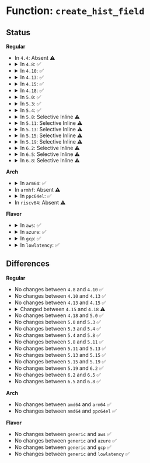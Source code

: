 # Function: <code>create_hist_field</code>

## Status
<b>Regular</b>
<ul>
<li>
In <code>4.4</code>: Absent ⚠️
</li>
<li>
<details>
<summary>In <code>4.8</code>: ✅</summary>

```c
struct hist_field *create_hist_field(struct ftrace_event_field *field, long unsigned int flags);
```

**Collision:** Unique Static

**Inline:** No

**Transformation:** False

**Instances:**

```
In kernel/trace/trace_events_hist.c (ffffffff81172f60)
Location: kernel/trace/trace_events_hist.c:347
Inline: False
Direct callers:
  - kernel/trace/trace_events_hist.c:create_hist_data
  - kernel/trace/trace_events_hist.c:create_hist_data
  - kernel/trace/trace_events_hist.c:create_hist_data
```
**Symbols:**

```
ffffffff81172f60-ffffffff811730f0: create_hist_field (STB_LOCAL)
```
</details>
</li>
<li>
<details>
<summary>In <code>4.10</code>: ✅</summary>

```c
struct hist_field *create_hist_field(struct ftrace_event_field *field, long unsigned int flags);
```

**Collision:** Unique Static

**Inline:** No

**Transformation:** False

**Instances:**

```
In kernel/trace/trace_events_hist.c (ffffffff8117e760)
Location: kernel/trace/trace_events_hist.c:347
Inline: False
Direct callers:
  - kernel/trace/trace_events_hist.c:event_hist_trigger_func
  - kernel/trace/trace_events_hist.c:event_hist_trigger_func
  - kernel/trace/trace_events_hist.c:event_hist_trigger_func
```
**Symbols:**

```
ffffffff8117e760-ffffffff8117e8f0: create_hist_field (STB_LOCAL)
```
</details>
</li>
<li>
<details>
<summary>In <code>4.13</code>: ✅</summary>

```c
struct hist_field *create_hist_field(struct ftrace_event_field *field, long unsigned int flags);
```

**Collision:** Unique Static

**Inline:** No

**Transformation:** False

**Instances:**

```
In kernel/trace/trace_events_hist.c (ffffffff81181350)
Location: kernel/trace/trace_events_hist.c:348
Inline: False
Direct callers:
  - kernel/trace/trace_events_hist.c:event_hist_trigger_func
  - kernel/trace/trace_events_hist.c:event_hist_trigger_func
  - kernel/trace/trace_events_hist.c:event_hist_trigger_func
```
**Symbols:**

```
ffffffff81181350-ffffffff811814c0: create_hist_field (STB_LOCAL)
```
</details>
</li>
<li>
<details>
<summary>In <code>4.15</code>: ✅</summary>

```c
struct hist_field *create_hist_field(struct ftrace_event_field *field, long unsigned int flags);
```

**Collision:** Unique Static

**Inline:** No

**Transformation:** False

**Instances:**

```
In kernel/trace/trace_events_hist.c (ffffffff8118eca0)
Location: kernel/trace/trace_events_hist.c:385
Inline: False
Direct callers:
  - kernel/trace/trace_events_hist.c:event_hist_trigger_func
  - kernel/trace/trace_events_hist.c:event_hist_trigger_func
  - kernel/trace/trace_events_hist.c:event_hist_trigger_func
  - kernel/trace/trace_events_hist.c:create_hist_field
```
**Symbols:**

```
ffffffff8118eca0-ffffffff8118ee4b: create_hist_field (STB_LOCAL)
```
</details>
</li>
<li>
<details>
<summary>In <code>4.18</code>: ✅</summary>

```c
struct hist_field *create_hist_field(struct hist_trigger_data *hist_data, struct ftrace_event_field *field, long unsigned int flags, char *var_name);
```

**Collision:** Unique Static

**Inline:** No

**Transformation:** False

**Instances:**

```
In kernel/trace/trace_events_hist.c (ffffffff811a0240)
Location: kernel/trace/trace_events_hist.c:2164
Inline: False
Direct callers:
  - kernel/trace/trace_events_hist.c:event_hist_trigger_func
  - kernel/trace/trace_events_hist.c:event_hist_trigger_func
  - kernel/trace/trace_events_hist.c:parse_expr
  - kernel/trace/trace_events_hist.c:parse_expr
  - kernel/trace/trace_events_hist.c:parse_atom
  - kernel/trace/trace_events_hist.c:parse_atom
  - kernel/trace/trace_events_hist.c:create_var_ref
  - kernel/trace/trace_events_hist.c:create_hist_field
```
**Symbols:**

```
ffffffff811a0240-ffffffff811a0539: create_hist_field (STB_LOCAL)
```
</details>
</li>
<li>
<details>
<summary>In <code>5.0</code>: ✅</summary>

```c
struct hist_field *create_hist_field(struct hist_trigger_data *hist_data, struct ftrace_event_field *field, long unsigned int flags, char *var_name);
```

**Collision:** Unique Static

**Inline:** No

**Transformation:** False

**Instances:**

```
In kernel/trace/trace_events_hist.c (ffffffff811ac260)
Location: kernel/trace/trace_events_hist.c:2256
Inline: False
Direct callers:
  - kernel/trace/trace_events_hist.c:create_hist_data
  - kernel/trace/trace_events_hist.c:create_hist_data
  - kernel/trace/trace_events_hist.c:parse_expr
  - kernel/trace/trace_events_hist.c:parse_expr
  - kernel/trace/trace_events_hist.c:parse_atom
  - kernel/trace/trace_events_hist.c:parse_atom
  - kernel/trace/trace_events_hist.c:create_var_ref
  - kernel/trace/trace_events_hist.c:create_hist_field
```
**Symbols:**

```
ffffffff811ac260-ffffffff811ac567: create_hist_field (STB_LOCAL)
```
</details>
</li>
<li>
<details>
<summary>In <code>5.3</code>: ✅</summary>

```c
struct hist_field *create_hist_field(struct hist_trigger_data *hist_data, struct ftrace_event_field *field, long unsigned int flags, char *var_name);
```

**Collision:** Unique Static

**Inline:** No

**Transformation:** False

**Instances:**

```
In kernel/trace/trace_events_hist.c (ffffffff811ba4c0)
Location: kernel/trace/trace_events_hist.c:2410
Inline: False
Direct callers:
  - kernel/trace/trace_events_hist.c:create_hist_fields
  - kernel/trace/trace_events_hist.c:create_hist_fields
  - kernel/trace/trace_events_hist.c:parse_expr
  - kernel/trace/trace_events_hist.c:parse_expr
  - kernel/trace/trace_events_hist.c:parse_atom
  - kernel/trace/trace_events_hist.c:parse_atom
  - kernel/trace/trace_events_hist.c:create_var_ref
  - kernel/trace/trace_events_hist.c:create_hist_field
```
**Symbols:**

```
ffffffff811ba4c0-ffffffff811ba7ae: create_hist_field (STB_LOCAL)
```
</details>
</li>
<li>
<details>
<summary>In <code>5.4</code>: ✅</summary>

```c
struct hist_field *create_hist_field(struct hist_trigger_data *hist_data, struct ftrace_event_field *field, long unsigned int flags, char *var_name);
```

**Collision:** Unique Static

**Inline:** No

**Transformation:** False

**Instances:**

```
In kernel/trace/trace_events_hist.c (ffffffff811c5b20)
Location: kernel/trace/trace_events_hist.c:2492
Inline: False
Direct callers:
  - kernel/trace/trace_events_hist.c:create_hist_fields
  - kernel/trace/trace_events_hist.c:create_hist_fields
  - kernel/trace/trace_events_hist.c:parse_expr
  - kernel/trace/trace_events_hist.c:parse_expr
  - kernel/trace/trace_events_hist.c:parse_atom
  - kernel/trace/trace_events_hist.c:parse_atom
  - kernel/trace/trace_events_hist.c:create_var_ref
  - kernel/trace/trace_events_hist.c:create_hist_field
```
**Symbols:**

```
ffffffff811c5b20-ffffffff811c5e2b: create_hist_field (STB_LOCAL)
```
</details>
</li>
<li>
<details>
<summary>In <code>5.8</code>: Selective Inline ⚠️</summary>

```c
struct hist_field *create_hist_field(struct hist_trigger_data *hist_data, struct ftrace_event_field *field, long unsigned int flags, char *var_name);
```

**Collision:** Unique Static

**Inline:** Selective

**Transformation:** False

**Instances:**

```
In kernel/trace/trace_events_hist.c (ffffffff811e6528)
Location: kernel/trace/trace_events_hist.c:1587
Inline: True
Inline callers:
  - kernel/trace/trace_events_hist.c:create_key_field
  - kernel/trace/trace_events_hist.c:create_var_ref
Direct callers:
  - kernel/trace/trace_events_hist.c:create_val_fields
  - kernel/trace/trace_events_hist.c:parse_expr
  - kernel/trace/trace_events_hist.c:parse_expr
  - kernel/trace/trace_events_hist.c:parse_atom
  - kernel/trace/trace_events_hist.c:parse_atom
  - kernel/trace/trace_events_hist.c:create_hist_field
```
**Symbols:**

```
ffffffff811e4990-ffffffff811e4cb9: create_hist_field (STB_LOCAL)
```
</details>
</li>
<li>
<details>
<summary>In <code>5.11</code>: Selective Inline ⚠️</summary>

```c
struct hist_field *create_hist_field(struct hist_trigger_data *hist_data, struct ftrace_event_field *field, long unsigned int flags, char *var_name);
```

**Collision:** Unique Static

**Inline:** Selective

**Transformation:** False

**Instances:**

```
In kernel/trace/trace_events_hist.c (ffffffff811e3ea8)
Location: kernel/trace/trace_events_hist.c:1597
Inline: True
Inline callers:
  - kernel/trace/trace_events_hist.c:create_key_field
  - kernel/trace/trace_events_hist.c:create_var_ref
Direct callers:
  - kernel/trace/trace_events_hist.c:create_val_fields
  - kernel/trace/trace_events_hist.c:parse_expr
  - kernel/trace/trace_events_hist.c:parse_expr
  - kernel/trace/trace_events_hist.c:parse_atom
  - kernel/trace/trace_events_hist.c:parse_atom
  - kernel/trace/trace_events_hist.c:create_hist_field
```
**Symbols:**

```
ffffffff811e23c0-ffffffff811e26e9: create_hist_field (STB_LOCAL)
```
</details>
</li>
<li>
<details>
<summary>In <code>5.13</code>: Selective Inline ⚠️</summary>

```c
struct hist_field *create_hist_field(struct hist_trigger_data *hist_data, struct ftrace_event_field *field, long unsigned int flags, char *var_name);
```

**Collision:** Unique Static

**Inline:** Selective

**Transformation:** False

**Instances:**

```
In kernel/trace/trace_events_hist.c (ffffffff811e52fe)
Location: kernel/trace/trace_events_hist.c:1621
Inline: True
Inline callers:
  - kernel/trace/trace_events_hist.c:create_key_field
  - kernel/trace/trace_events_hist.c:create_var_ref
Direct callers:
  - kernel/trace/trace_events_hist.c:create_val_fields
  - kernel/trace/trace_events_hist.c:parse_expr
  - kernel/trace/trace_events_hist.c:parse_unary
  - kernel/trace/trace_events_hist.c:parse_atom
  - kernel/trace/trace_events_hist.c:parse_atom
  - kernel/trace/trace_events_hist.c:create_hist_field
```
**Symbols:**

```
ffffffff811e3f50-ffffffff811e427b: create_hist_field (STB_LOCAL)
```
</details>
</li>
<li>
<details>
<summary>In <code>5.15</code>: Selective Inline ⚠️</summary>

```c
struct hist_field *create_hist_field(struct hist_trigger_data *hist_data, struct ftrace_event_field *field, long unsigned int flags, char *var_name);
```

**Collision:** Unique Static

**Inline:** Selective

**Transformation:** False

**Instances:**

```
In kernel/trace/trace_events_hist.c (ffffffff81215736)
Location: kernel/trace/trace_events_hist.c:1659
Inline: True
Inline callers:
  - kernel/trace/trace_events_hist.c:create_key_fields
  - kernel/trace/trace_events_hist.c:create_val_fields
  - kernel/trace/trace_events_hist.c:create_var_ref
Direct callers:
  - kernel/trace/trace_events_hist.c:parse_expr
  - kernel/trace/trace_events_hist.c:parse_unary
  - kernel/trace/trace_events_hist.c:parse_atom
  - kernel/trace/trace_events_hist.c:parse_atom
  - kernel/trace/trace_events_hist.c:create_hist_field
```
**Symbols:**

```
ffffffff812144a0-ffffffff812147d6: create_hist_field (STB_LOCAL)
```
</details>
</li>
<li>
<details>
<summary>In <code>5.19</code>: Selective Inline ⚠️</summary>

```c
struct hist_field *create_hist_field(struct hist_trigger_data *hist_data, struct ftrace_event_field *field, long unsigned int flags, char *var_name);
```

**Collision:** Unique Static

**Inline:** Selective

**Transformation:** False

**Instances:**

```
In kernel/trace/trace_events_hist.c (ffffffff812539d9)
Location: kernel/trace/trace_events_hist.c:1903
Inline: True
Inline callers:
  - kernel/trace/trace_events_hist.c:create_hist_data
  - kernel/trace/trace_events_hist.c:create_key_fields
  - kernel/trace/trace_events_hist.c:create_var_ref
Direct callers:
  - kernel/trace/trace_events_hist.c:parse_expr
  - kernel/trace/trace_events_hist.c:parse_unary
  - kernel/trace/trace_events_hist.c:parse_atom
  - kernel/trace/trace_events_hist.c:parse_atom
  - kernel/trace/trace_events_hist.c:parse_atom
  - kernel/trace/trace_events_hist.c:create_hist_field
```
**Symbols:**

```
ffffffff81250a00-ffffffff81250d8a: create_hist_field (STB_LOCAL)
```
</details>
</li>
<li>
<details>
<summary>In <code>6.2</code>: Selective Inline ⚠️</summary>

```c
struct hist_field *create_hist_field(struct hist_trigger_data *hist_data, struct ftrace_event_field *field, long unsigned int flags, char *var_name);
```

**Collision:** Unique Static

**Inline:** Selective

**Transformation:** False

**Instances:**

```
In kernel/trace/trace_events_hist.c (ffffffff812a214a)
Location: kernel/trace/trace_events_hist.c:1939
Inline: True
Inline callers:
  - kernel/trace/trace_events_hist.c:create_key_fields
  - kernel/trace/trace_events_hist.c:create_val_fields
  - kernel/trace/trace_events_hist.c:create_var_ref
Direct callers:
  - kernel/trace/trace_events_hist.c:parse_expr
  - kernel/trace/trace_events_hist.c:parse_unary
  - kernel/trace/trace_events_hist.c:parse_atom
  - kernel/trace/trace_events_hist.c:parse_atom
  - kernel/trace/trace_events_hist.c:parse_atom
  - kernel/trace/trace_events_hist.c:create_hist_field
```
**Symbols:**

```
ffffffff8129fc80-ffffffff8129ffc4: create_hist_field (STB_LOCAL)
```
</details>
</li>
<li>
<details>
<summary>In <code>6.5</code>: Selective Inline ⚠️</summary>

```c
struct hist_field *create_hist_field(struct hist_trigger_data *hist_data, struct ftrace_event_field *field, long unsigned int flags, char *var_name);
```

**Collision:** Unique Static

**Inline:** Selective

**Transformation:** False

**Instances:**

```
In kernel/trace/trace_events_hist.c (ffffffff812bf370)
Location: kernel/trace/trace_events_hist.c:1946
Inline: True
Inline callers:
  - kernel/trace/trace_events_hist.c:create_val_fields
  - kernel/trace/trace_events_hist.c:create_var_ref
Direct callers:
  - kernel/trace/trace_events_hist.c:create_key_fields
  - kernel/trace/trace_events_hist.c:parse_expr
  - kernel/trace/trace_events_hist.c:parse_unary
  - kernel/trace/trace_events_hist.c:parse_atom
  - kernel/trace/trace_events_hist.c:parse_atom
  - kernel/trace/trace_events_hist.c:parse_atom
  - kernel/trace/trace_events_hist.c:create_hist_field
```
**Symbols:**

```
ffffffff812bd460-ffffffff812bd7cc: create_hist_field (STB_LOCAL)
```
</details>
</li>
<li>
<details>
<summary>In <code>6.8</code>: Selective Inline ⚠️</summary>

```c
struct hist_field *create_hist_field(struct hist_trigger_data *hist_data, struct ftrace_event_field *field, long unsigned int flags, char *var_name);
```

**Collision:** Unique Static

**Inline:** Selective

**Transformation:** False

**Instances:**

```
In kernel/trace/trace_events_hist.c (ffffffff812d9937)
Location: kernel/trace/trace_events_hist.c:1939
Inline: True
Inline callers:
  - kernel/trace/trace_events_hist.c:create_var_ref
Direct callers:
  - kernel/trace/trace_events_hist.c:create_key_fields
  - kernel/trace/trace_events_hist.c:create_val_fields
  - kernel/trace/trace_events_hist.c:parse_expr
  - kernel/trace/trace_events_hist.c:parse_unary
  - kernel/trace/trace_events_hist.c:parse_atom
  - kernel/trace/trace_events_hist.c:parse_atom
  - kernel/trace/trace_events_hist.c:parse_atom
  - kernel/trace/trace_events_hist.c:create_hist_field
```
**Symbols:**

```
ffffffff812d9a60-ffffffff812d9dfb: create_hist_field (STB_LOCAL)
```
</details>
</li>
</ul>
<b>Arch</b>
<ul>
<li>
<details>
<summary>In <code>arm64</code>: ✅</summary>

```c
struct hist_field *create_hist_field(struct hist_trigger_data *hist_data, struct ftrace_event_field *field, long unsigned int flags, char *var_name);
```

**Collision:** Unique Static

**Inline:** No

**Transformation:** False

**Instances:**

```
In kernel/trace/trace_events_hist.c (ffff800010245ee8)
Location: kernel/trace/trace_events_hist.c:2492
Inline: False
Direct callers:
  - kernel/trace/trace_events_hist.c:create_hist_fields
  - kernel/trace/trace_events_hist.c:create_hist_fields
  - kernel/trace/trace_events_hist.c:parse_expr
  - kernel/trace/trace_events_hist.c:parse_expr
  - kernel/trace/trace_events_hist.c:parse_atom
  - kernel/trace/trace_events_hist.c:parse_atom
  - kernel/trace/trace_events_hist.c:create_var_ref
  - kernel/trace/trace_events_hist.c:create_hist_field
```
**Symbols:**

```
ffff800010245ee8-ffff8000102461e0: create_hist_field (STB_LOCAL)
```
</details>
</li>
<li>
In <code>armhf</code>: Absent ⚠️
</li>
<li>
<details>
<summary>In <code>ppc64el</code>: ✅</summary>

```c
struct hist_field *create_hist_field(struct hist_trigger_data *hist_data, struct ftrace_event_field *field, long unsigned int flags, char *var_name);
```

**Collision:** Unique Static

**Inline:** No

**Transformation:** False

**Instances:**

```
In kernel/trace/trace_events_hist.c (c0000000002dfa20)
Location: kernel/trace/trace_events_hist.c:2492
Inline: False
Direct callers:
  - kernel/trace/trace_events_hist.c:create_hist_fields
  - kernel/trace/trace_events_hist.c:create_hist_fields
  - kernel/trace/trace_events_hist.c:parse_expr
  - kernel/trace/trace_events_hist.c:parse_expr
  - kernel/trace/trace_events_hist.c:parse_atom
  - kernel/trace/trace_events_hist.c:parse_atom
  - kernel/trace/trace_events_hist.c:create_var_ref
  - kernel/trace/trace_events_hist.c:create_hist_field
```
**Symbols:**

```
c0000000002dfa20-c0000000002dfe10: create_hist_field (STB_LOCAL)
```
</details>
</li>
<li>
In <code>riscv64</code>: Absent ⚠️
</li>
</ul>
<b>Flavor</b>
<ul>
<li>
<details>
<summary>In <code>aws</code>: ✅</summary>

```c
struct hist_field *create_hist_field(struct hist_trigger_data *hist_data, struct ftrace_event_field *field, long unsigned int flags, char *var_name);
```

**Collision:** Unique Static

**Inline:** No

**Transformation:** False

**Instances:**

```
In kernel/trace/trace_events_hist.c (ffffffff811be140)
Location: kernel/trace/trace_events_hist.c:2492
Inline: False
Direct callers:
  - kernel/trace/trace_events_hist.c:create_hist_fields
  - kernel/trace/trace_events_hist.c:create_hist_fields
  - kernel/trace/trace_events_hist.c:parse_expr
  - kernel/trace/trace_events_hist.c:parse_expr
  - kernel/trace/trace_events_hist.c:parse_atom
  - kernel/trace/trace_events_hist.c:parse_atom
  - kernel/trace/trace_events_hist.c:create_var_ref
  - kernel/trace/trace_events_hist.c:create_hist_field
```
**Symbols:**

```
ffffffff811be140-ffffffff811be44b: create_hist_field (STB_LOCAL)
```
</details>
</li>
<li>
<details>
<summary>In <code>azure</code>: ✅</summary>

```c
struct hist_field *create_hist_field(struct hist_trigger_data *hist_data, struct ftrace_event_field *field, long unsigned int flags, char *var_name);
```

**Collision:** Unique Static

**Inline:** No

**Transformation:** False

**Instances:**

```
In kernel/trace/trace_events_hist.c (ffffffff811b0f20)
Location: kernel/trace/trace_events_hist.c:2492
Inline: False
Direct callers:
  - kernel/trace/trace_events_hist.c:create_hist_fields
  - kernel/trace/trace_events_hist.c:create_hist_fields
  - kernel/trace/trace_events_hist.c:parse_expr
  - kernel/trace/trace_events_hist.c:parse_expr
  - kernel/trace/trace_events_hist.c:parse_atom
  - kernel/trace/trace_events_hist.c:parse_atom
  - kernel/trace/trace_events_hist.c:create_var_ref
  - kernel/trace/trace_events_hist.c:create_hist_field
```
**Symbols:**

```
ffffffff811b0f20-ffffffff811b122b: create_hist_field (STB_LOCAL)
```
</details>
</li>
<li>
<details>
<summary>In <code>gcp</code>: ✅</summary>

```c
struct hist_field *create_hist_field(struct hist_trigger_data *hist_data, struct ftrace_event_field *field, long unsigned int flags, char *var_name);
```

**Collision:** Unique Static

**Inline:** No

**Transformation:** False

**Instances:**

```
In kernel/trace/trace_events_hist.c (ffffffff811bbf10)
Location: kernel/trace/trace_events_hist.c:2492
Inline: False
Direct callers:
  - kernel/trace/trace_events_hist.c:create_hist_fields
  - kernel/trace/trace_events_hist.c:create_hist_fields
  - kernel/trace/trace_events_hist.c:parse_expr
  - kernel/trace/trace_events_hist.c:parse_expr
  - kernel/trace/trace_events_hist.c:parse_atom
  - kernel/trace/trace_events_hist.c:parse_atom
  - kernel/trace/trace_events_hist.c:create_var_ref
  - kernel/trace/trace_events_hist.c:create_hist_field
```
**Symbols:**

```
ffffffff811bbf10-ffffffff811bc21b: create_hist_field (STB_LOCAL)
```
</details>
</li>
<li>
<details>
<summary>In <code>lowlatency</code>: ✅</summary>

```c
struct hist_field *create_hist_field(struct hist_trigger_data *hist_data, struct ftrace_event_field *field, long unsigned int flags, char *var_name);
```

**Collision:** Unique Static

**Inline:** No

**Transformation:** False

**Instances:**

```
In kernel/trace/trace_events_hist.c (ffffffff811c9fb0)
Location: kernel/trace/trace_events_hist.c:2492
Inline: False
Direct callers:
  - kernel/trace/trace_events_hist.c:create_hist_fields
  - kernel/trace/trace_events_hist.c:create_hist_fields
  - kernel/trace/trace_events_hist.c:parse_expr
  - kernel/trace/trace_events_hist.c:parse_expr
  - kernel/trace/trace_events_hist.c:parse_atom
  - kernel/trace/trace_events_hist.c:parse_atom
  - kernel/trace/trace_events_hist.c:create_var_ref
  - kernel/trace/trace_events_hist.c:create_hist_field
```
**Symbols:**

```
ffffffff811c9fb0-ffffffff811ca2bb: create_hist_field (STB_LOCAL)
```
</details>
</li>
</ul>

## Differences
<b>Regular</b>
<ul>
<li>
No changes between <code>4.8</code> and <code>4.10</code> ✅
</li>
<li>
No changes between <code>4.10</code> and <code>4.13</code> ✅
</li>
<li>
No changes between <code>4.13</code> and <code>4.15</code> ✅
</li>
<li>
<details>
<summary>Changed between <code>4.15</code> and <code>4.18</code> ⚠️</summary>
<ul>
<li>
<b>Param added. </b>
<code>struct hist_trigger_data *hist_data</code>
</li>
<li>
<b>Param added. </b>
<code>char *var_name</code>
</li>
<li>
<b>Param reordered. </b>
<code>field, flags</code> ➡️ <code>hist_data, field, flags, var_name</code>
</li>
</ul>
</details>
</li>
<li>
No changes between <code>4.18</code> and <code>5.0</code> ✅
</li>
<li>
No changes between <code>5.0</code> and <code>5.3</code> ✅
</li>
<li>
No changes between <code>5.3</code> and <code>5.4</code> ✅
</li>
<li>
No changes between <code>5.4</code> and <code>5.8</code> ✅
</li>
<li>
No changes between <code>5.8</code> and <code>5.11</code> ✅
</li>
<li>
No changes between <code>5.11</code> and <code>5.13</code> ✅
</li>
<li>
No changes between <code>5.13</code> and <code>5.15</code> ✅
</li>
<li>
No changes between <code>5.15</code> and <code>5.19</code> ✅
</li>
<li>
No changes between <code>5.19</code> and <code>6.2</code> ✅
</li>
<li>
No changes between <code>6.2</code> and <code>6.5</code> ✅
</li>
<li>
No changes between <code>6.5</code> and <code>6.8</code> ✅
</li>
</ul>
<b>Arch</b>
<ul>
<li>
No changes between <code>amd64</code> and <code>arm64</code> ✅
</li>
<li>
No changes between <code>amd64</code> and <code>ppc64el</code> ✅
</li>
</ul>
<b>Flavor</b>
<ul>
<li>
No changes between <code>generic</code> and <code>aws</code> ✅
</li>
<li>
No changes between <code>generic</code> and <code>azure</code> ✅
</li>
<li>
No changes between <code>generic</code> and <code>gcp</code> ✅
</li>
<li>
No changes between <code>generic</code> and <code>lowlatency</code> ✅
</li>
</ul>
